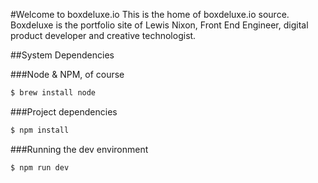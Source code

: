 #Welcome to boxdeluxe.io
This is the home of boxdeluxe.io source. Boxdeluxe is the portfolio site of Lewis Nixon, Front End Engineer, digital product developer and creative technologist.

##System Dependencies

###Node & NPM, of course
```bash
$ brew install node
```

###Project dependencies
```bash
$ npm install
```

###Running the dev environment
```bash
$ npm run dev
```